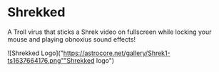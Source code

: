 # Shrekked
A Troll virus that sticks a Shrek video on fullscreen while locking your mouse and playing obnoxius sound effects!

![Shrekked Logo]("https://astrocore.net/gallery/Shrek1-ts1637664176.png""Shrekked logo")
